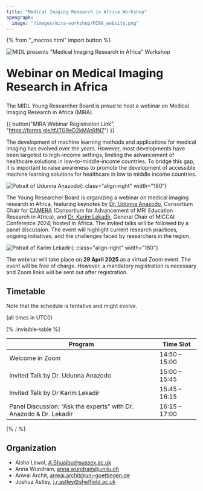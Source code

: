 ```yaml
---
title: "Medical Imaging Research in Africa Workshop"
opengraph:
  image: "/images/mira-workshop/MIRA_website.png"
---
```


{% from "_macros.html" import button %}

![MIDL presents "Medical Imaging Research in Africa" Workshop](/images/mira-workshop/MIRA_website.png)

<h1 style="font-size: 30px; margin-top: 30px; margin-bottom: 24px">Webinar on Medical Imaging Research in Africa</h1>

The MIDL Young Researcher Board is proud to host a webinar on Medical Imaging Research in Africa (MIRA).

{{ button("MIRA Webinar Registration Link", "https://forms.gle/tfJTG9eD2kMAt6fN7") }}

The development of machine learning methods and applications for medical imaging has evolved over the years. However, most developments have been targeted to high-income settings, limiting the advancement of healthcare solutions in low-to-middle-income countries. To bridge this gap, it is important to raise awareness to promote the development of accessible machine learning solutions for healthcare in low to middle income countries.

![Potrait of Udunna Anazodo](/images/mira-workshop/pic_udunna.png){: class="align-right" width="180"}

The Young Researcher Board is organizing a webinar on medical imaging research in Africa, featuring keynotes by [Dr. Udunna Anazodo](https://www.mcgill.ca/neuro/udunna-anazodo-phd), Consortium Chair for [CAMERA](https://www.linkedin.com/company/consortium-for-advancement-of-mri-education-research-in-africa/) (Consortium for Advancement of MRI Education Research in Africa), and [Dr. Karim Lekadir](https://mat.ub.edu/departament/professors/lekadir-karim/), General Chair of MICCAI Conference 2024, hosted in Africa. The invited talks will be followed by a panel discussion. The event will highlight current research practices, ongoing initiatives, and the challenges faced by researchers in the region.

![Potrait of Karim Lekadir](/images/mira-workshop/pic_karim.jpg){: class="align-right" width="180"}

The webinar will take place on **29 April 2025** as a virtual Zoom event. The event will be free of charge. However, a mandatory registration is necessary and Zoom links will be sent out after registration.

## Timetable

Note that the schedule is tentative and might evolve.

(all times in UTC0)

[% .invisible-table %]

| Program                                                            | Time Slot     |
| --------                                                           | ---------     |
| Welcome in Zoom                                                    | 14:50 – 15:00 |
| Invited Talk by Dr. Udunna Anazodo                                 | 15:00 – 15:45 |
| Invited Talk by Dr Karim Lekadir                                   | 15:45 – 16:15 |
| Panel Discussion: “Ask the experts” with Dr. Anazodo & Dr. Lekadir | 16:15 – 17:00 |

[% / %]

## Organization

* Aisha Lawal, <A.Shuaibu@sussex.ac.uk>
* Anna Wundram, <anna.wundram@unilu.ch>
* Anwai Archit, <anwai.archit@uni-goettingen.de>
* Joshua Astley, <j.r.astley@sheffield.ac.uk>
